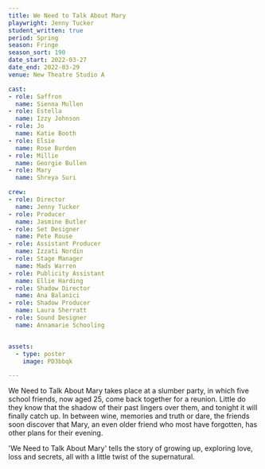 ```yaml
---
title: We Need to Talk About Mary
playwright: Jenny Tucker
student_written: true
period: Spring
season: Fringe
season_sort: 190
date_start: 2022-03-27
date_end: 2022-03-29
venue: New Theatre Studio A

cast:
- role: Saffron
  name: Sienna Mullen
- role: Estella
  name: Izzy Johnson
- role: Jo
  name: Katie Booth
- role: Elsie
  name: Rose Burden
- role: Millie
  name: Georgie Bullen 
- role: Mary
  name: Shreya Suri 

crew:
- role: Director
  name: Jenny Tucker
- role: Producer
  name: Jasmine Butler
- role: Set Designer
  name: Pete Rouse
- role: Assistant Producer
  name: Izzati Nordin
- role: Stage Manager
  name: Mads Warren
- role: Publicity Assistant
  name: Ellie Harding
- role: Shadow Director
  name: Ana Balanici 
- role: Shadow Producer
  name: Laura Sherratt
- role: Sound Designer
  name: Annamarie Schooling


assets:
  - type: poster
    image: PD3bbqk

---
```


We Need to Talk About Mary takes place at a slumber party, in which five school friends, now aged 25, come back together for a reunion. Little do they know that the shadow of their past lingers over them, and tonight it will finally catch up. In between wine, memories and truth or dare, the friends soon discover that Mary, an even older friend who most have forgotten, has other plans for their evening. 

'We Need to Talk About Mary' tells the story of growing up, exploring love, loss and secrets, all with a little twist of the supernatural.
